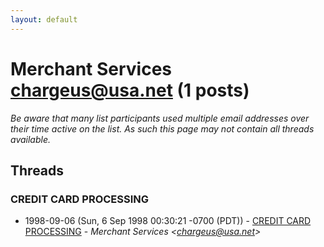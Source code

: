```yaml
---
layout: default
---
```


# Merchant Services <chargeus@usa.net> (1 posts)

_Be aware that many list participants used multiple email addresses over their time active on the list. As such this page may not contain all threads available._

## Threads

### CREDIT CARD PROCESSING
+ 1998-09-06 (Sun, 6 Sep 1998 00:30:21 -0700 (PDT)) - [CREDIT CARD PROCESSING](/archive/1998/09/a30f196a2da3dc04305d1968c82c2944f81b66103d0f2a6239d0dd5b90cb133d) - _Merchant Services \<chargeus@usa.net\>_

